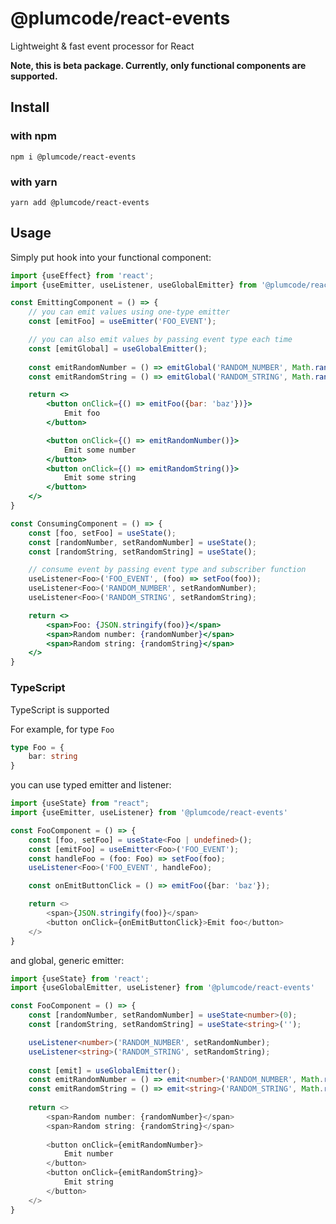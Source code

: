 # @plumcode/react-events
Lightweight & fast event processor for React

**Note, this is beta package. Currently, only functional components are supported.**

## Install
### with npm
`npm i @plumcode/react-events`
### with yarn
`yarn add @plumcode/react-events`

## Usage
Simply put hook into your functional component:

```jsx
import {useEffect} from 'react';
import {useEmitter, useListener, useGlobalEmitter} from '@plumcode/react-events'

const EmittingComponent = () => {
    // you can emit values using one-type emitter
    const [emitFoo] = useEmitter('FOO_EVENT');

    // you can also emit values by passing event type each time 
    const [emitGlobal] = useGlobalEmitter();
    
    const emitRandomNumber = () => emitGlobal('RANDOM_NUMBER', Math.random())
    const emitRandomString = () => emitGlobal('RANDOM_STRING', Math.random().toString(16).slice(2))

    return <>
        <button onClick={() => emitFoo({bar: 'baz'})}>
            Emit foo
        </button>

        <button onClick={() => emitRandomNumber()}>
            Emit some number
        </button>
        <button onClick={() => emitRandomString()}>
            Emit some string
        </button>
    </>
}

const ConsumingComponent = () => {
    const [foo, setFoo] = useState();
    const [randomNumber, setRandomNumber] = useState();
    const [randomString, setRandomString] = useState();

    // consume event by passing event type and subscriber function
    useListener<Foo>('FOO_EVENT', (foo) => setFoo(foo));
    useListener<Foo>('RANDOM_NUMBER', setRandomNumber);
    useListener<Foo>('RANDOM_STRING', setRandomString);

    return <>
        <span>Foo: {JSON.stringify(foo)}</span>
        <span>Random number: {randomNumber}</span>
        <span>Random string: {randomString}</span>
    </>
}
```

### TypeScript
TypeScript is supported

For example, for type `Foo`
```typescript
type Foo = {
    bar: string
}
```

you can use typed emitter and listener:

```typescript jsx
import {useState} from "react";
import {useEmitter, useListener} from '@plumcode/react-events'

const FooComponent = () => {
    const [foo, setFoo] = useState<Foo | undefined>();
    const [emitFoo] = useEmitter<Foo>('FOO_EVENT');
    const handleFoo = (foo: Foo) => setFoo(foo);
    useListener<Foo>('FOO_EVENT', handleFoo);

    const onEmitButtonClick = () => emitFoo({bar: 'baz'});

    return <>
        <span>{JSON.stringify(foo)}</span>
        <button onClick={onEmitButtonClick}>Emit foo</button>
    </>
}
```

and global, generic emitter:

```typescript jsx
import {useState} from 'react';
import {useGlobalEmitter, useListener} from '@plumcode/react-events'

const FooComponent = () => {
    const [randomNumber, setRandomNumber] = useState<number>(0);
    const [randomString, setRandomString] = useState<string>('');

    useListener<number>('RANDOM_NUMBER', setRandomNumber);
    useListener<string>('RANDOM_STRING', setRandomString);
    
    const [emit] = useGlobalEmitter();
    const emitRandomNumber = () => emit<number>('RANDOM_NUMBER', Math.random())
    const emitRandomString = () => emit<string>('RANDOM_STRING', Math.random().toString(16).slice(2))
    
    return <>
        <span>Random number: {randomNumber}</span>
        <span>Random string: {randomString}</span>
        
        <button onClick={emitRandomNumber}>
            Emit number
        </button>
        <button onClick={emitRandomString}>
            Emit string
        </button>
    </>
}
```
